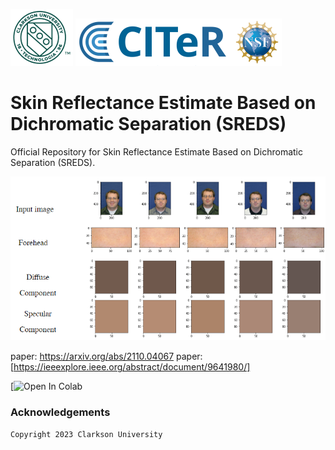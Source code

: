 ![Teaser image](./Clogo.png)
![Teaser image](./CITeR-logo.png)

# Skin Reflectance Estimate Based on Dichromatic Separation (SREDS)

Official Repository for Skin Reflectance Estimate Based on Dichromatic Separation (SREDS).

![Teaser image](./image9.png)

paper: https://arxiv.org/abs/2110.04067
paper: [https://ieeexplore.ieee.org/abstract/document/9641980/]


[![Open In Colab]()

### Acknowledgements
```sh
Copyright 2023 Clarkson University
```
